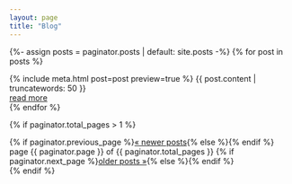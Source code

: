 ```yaml
---
layout: page
title: "Blog"
---
```


{%- assign posts = paginator.posts | default: site.posts -%}
{% for post in posts %}
  <article>
    {% include meta.html post=post preview=true %}
    {{ post.content | truncatewords: 50 }}
    <div class="more"><a href="{{ post.url | relative_url }}">read more</a></div>
{% endfor %}

{% if paginator.total_pages > 1 %}
  <footer>
    {% if paginator.previous_page %}<a href="{{ paginator.previous_page_path | relative_url }}">« newer posts</a>{% else %}<span></span>{% endif %}
    <span>page {{ paginator.page }} of {{ paginator.total_pages }}</span>
    {% if paginator.next_page %}<a href="{{ paginator.next_page_path | relative_url }}">older posts »</a>{% else %}<span></span>{% endif %}
  </footer>
{% endif %}
